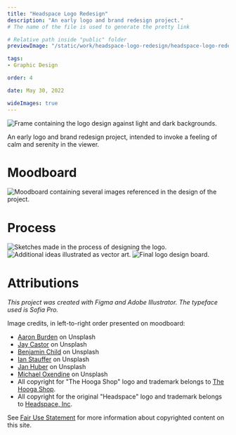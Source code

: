 ```yaml
---
title: "Headspace Logo Redesign"
description: "An early logo and brand redesign project."
# The name of the file is used to generate the pretty link

# Relative path inside "public" folder
previewImage: "/static/work/headspace-logo-redesign/headspace-logo-redesign-preview.png"

tags:
- Graphic Design

order: 4

date: May 30, 2022

wideImages: true
---
```


![Frame containing the logo design against light and dark backgrounds.](/static/work/headspace-logo-redesign/logos.png)

An early logo and brand redesign project, intended to invoke a feeling of calm and serenity in the viewer.

# Moodboard

![Moodboard containing several images referenced in the design of the project.](/static/work/headspace-logo-redesign/moodboard.png)


# Process

![Sketches made in the process of designing the logo.](/static/work/headspace-logo-redesign/sketches.png)
![Additional ideas illustrated as vector art.](/static/work/headspace-logo-redesign/round1.png)
![Final logo design board.](/static/work/headspace-logo-redesign/final.png)

# Attributions

*This project was created with Figma and Adobe Illustrator. The typeface used is Sofia Pro.*

Image credits, in left-to-right order presented on moodboard:
- [Aaron Burden](https://unsplash.com/@aaronburden) on Unsplash
- [Jay Castor](https://unsplash.com/@jayicastor) on Unsplash
- [Benjamin Child](https://unsplash.com/@bchild311) on Unsplash
- [Ian Stauffer](https://unsplash.com/@ianstauffer) on Unsplash
- [Jan Huber](https://unsplash.com/photos/4OhFZSAT3sw) on Unsplash
- [Michael Oxendine](https://unsplash.com/@oxendine_) on Unsplash
- All copyright for "The Hooga Shop" logo and trademark belongs to [The Hooga Shop](https://thehoogashop.com).
- All copyright for the original "Headspace" logo and trademark belongs to [Headspace, Inc](https://headspace.com).

See [Fair Use Statement](/doc/fair-use-statement) for more information about copyrighted content on this site.